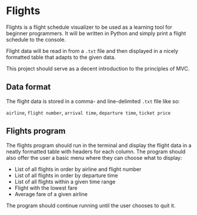 # Flights
Flights is a flight schedule visualizer to be used as a learning tool for beginner programmers.
It will be written in Python and simply print a flight schedule to the console.

Flight data will be read in from a `.txt` file and then displayed in a nicely formatted table that adapts to the given data.

This project should serve as a decent introduction to the principles of MVC.

## Data format
The flight data is stored in a comma- and line-delimited `.txt` file like so:

`airline`, `flight number`, `arrival time`, `departure time`, `ticket price`

## Flights program
The flights program should run in the terminal and display the flight data in a neatly formatted table with headers for each column. The program should also offer the user a basic menu where they can choose what to display:

* List of all flights in order by airline and flight number
* List of all flights in order by departure time
* List of all flights within a given time range
* Flight with the lowest fare
* Average fare of a given airline

The program should continue running until the user chooses to quit it.
